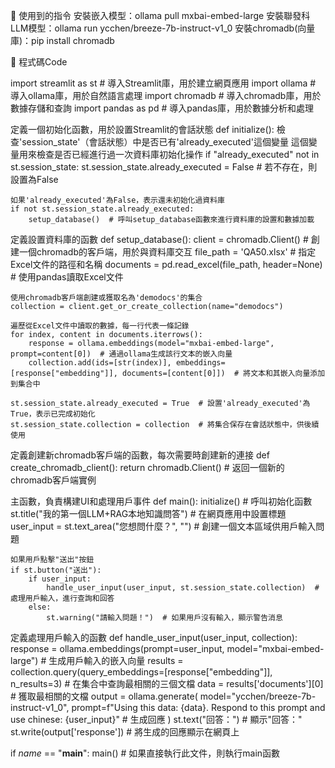 🔹 使用到的指令
安裝嵌入模型：ollama pull mxbai-embed-large
安裝聯發科LLM模型：ollama run ycchen/breeze-7b-instruct-v1_0
安裝chromadb(向量庫)：pip install chromadb

🔹 程式碼Code

import streamlit as st  # 導入Streamlit庫，用於建立網頁應用
import ollama  # 導入ollama庫，用於自然語言處理
import chromadb  # 導入chromadb庫，用於數據存儲和查詢
import pandas as pd  # 導入pandas庫，用於數據分析和處理

定義一個初始化函數，用於設置Streamlit的會話狀態
def initialize():
    檢查'session_state'（會話狀態）中是否已有'already_executed'這個變量
    這個變量用來檢查是否已經進行過一次資料庫初始化操作
    if "already_executed" not in st.session_state:
        st.session_state.already_executed = False  # 若不存在，則設置為False

    如果'already_executed'為False，表示還未初始化過資料庫
    if not st.session_state.already_executed:
        setup_database()  # 呼叫setup_database函數來進行資料庫的設置和數據加載

定義設置資料庫的函數
def setup_database():
    client = chromadb.Client()  # 創建一個chromadb的客戶端，用於與資料庫交互
    file_path = 'QA50.xlsx'  # 指定Excel文件的路徑和名稱
    documents = pd.read_excel(file_path, header=None)  # 使用pandas讀取Excel文件

    使用chromadb客戶端創建或獲取名為'demodocs'的集合
    collection = client.get_or_create_collection(name="demodocs")

    遍歷從Excel文件中讀取的數據，每一行代表一條記錄
    for index, content in documents.iterrows():
        response = ollama.embeddings(model="mxbai-embed-large", prompt=content[0])  # 通過ollama生成該行文本的嵌入向量
        collection.add(ids=[str(index)], embeddings=[response["embedding"]], documents=[content[0]])  # 將文本和其嵌入向量添加到集合中

    st.session_state.already_executed = True  # 設置'already_executed'為True，表示已完成初始化
    st.session_state.collection = collection  # 將集合保存在會話狀態中，供後續使用    


定義創建新chromadb客戶端的函數，每次需要時創建新的連接
def create_chromadb_client():
    return chromadb.Client()  # 返回一個新的chromadb客戶端實例

主函數，負責構建UI和處理用戶事件
def main():
    initialize()  # 呼叫初始化函數
    st.title("我的第一個LLM+RAG本地知識問答")  # 在網頁應用中設置標題
    user_input = st.text_area("您想問什麼？", "")  # 創建一個文本區域供用戶輸入問題

    如果用戶點擊"送出"按鈕
    if st.button("送出"):
        if user_input:
            handle_user_input(user_input, st.session_state.collection)  # 處理用戶輸入，進行查詢和回答
        else:
            st.warning("請輸入問題！")  # 如果用戶沒有輸入，顯示警告消息

定義處理用戶輸入的函數
def handle_user_input(user_input, collection):
    response = ollama.embeddings(prompt=user_input, model="mxbai-embed-large")  # 生成用戶輸入的嵌入向量
    results = collection.query(query_embeddings=[response["embedding"]], n_results=3)  # 在集合中查詢最相關的三個文檔
    data = results['documents'][0]  # 獲取最相關的文檔
    output = ollama.generate(
        model="ycchen/breeze-7b-instruct-v1_0",
        prompt=f"Using this data: {data}. Respond to this prompt and use chinese: {user_input}"  # 生成回應
    )
    st.text("回答：")  # 顯示"回答："
    st.write(output['response'])  # 將生成的回應顯示在網頁上

if _name_ == "__main__":
    main()  # 如果直接執行此文件，則執行main函數
